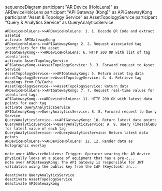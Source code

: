 sequenceDiagram
    participant "AR Device (HoloLens)" as ARDeviceHoloLens
    participant "API Gateway (Kong)" as APIGatewayKong
    participant "Asset & Topology Service" as AssetTopologyService
    participant "Query & Analytics Service" as QueryAnalyticsService

    ARDeviceHoloLens->>ARDeviceHoloLens: 1. 1. Decode QR Code and extract assetId
    activate APIGatewayKong
    ARDeviceHoloLens->>APIGatewayKong: 2. 2. Request associated tag identifiers for the asset
    APIGatewayKong-->>ARDeviceHoloLens: 6. HTTP 200 OK with list of tag identifiers
    activate AssetTopologyService
    APIGatewayKong->>AssetTopologyService: 3. 3. Forward request to Asset Service
    AssetTopologyService-->>APIGatewayKong: 5. Return asset tag data
    AssetTopologyService->>AssetTopologyService: 4. 4. Retrieve tag mappings from DB/Cache
    AssetTopologyService-->>AssetTopologyService: Return data
    ARDeviceHoloLens->>APIGatewayKong: 7. 7. Request real-time values for identified tags
    APIGatewayKong-->>ARDeviceHoloLens: 11. HTTP 200 OK with latest data points for each tag
    activate QueryAnalyticsService
    APIGatewayKong->>QueryAnalyticsService: 8. 8. Forward request to Query Service
    QueryAnalyticsService-->>APIGatewayKong: 10. Return latest data points
    QueryAnalyticsService->>QueryAnalyticsService: 9. 9. Query TimescaleDB for latest value of each tag
    QueryAnalyticsService-->>QueryAnalyticsService: Return latest data points
    ARDeviceHoloLens->>ARDeviceHoloLens: 12. 12. Render data as holographic overlay

    note over ARDeviceHoloLens: Trigger: Operator wearing the AR device physically looks at a piece of equipment that has a pre-c...
    note over APIGatewayKong: The API Gateway is responsible for JWT validation using the public key from the IdP (Keycloak) an...

    deactivate QueryAnalyticsService
    deactivate AssetTopologyService
    deactivate APIGatewayKong

